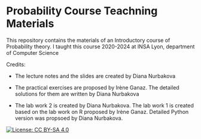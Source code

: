 # Probability Course Teachning Materials

This repository contains the materials of an Introductory course of Probability theory. I taught this course 2020-2024 at INSA Lyon, department of Computer Science

Credits:

- The lecture notes and the slides are created by Diana Nurbakova

- The practical exercises are proposed by Irène Ganaz. The detailed solutions for them are written by Diana Nurbakova

- The lab work 2 is created by Diana Nurbakova. The lab work 1 is created based on the lab work on R proposed by Irène Ganaz. Detailed Python version was propsoed by Diana Nurbakova.


[![License: CC BY-SA 4.0](https://img.shields.io/badge/License-CC_BY--SA_4.0-lightgrey.svg)](https://creativecommons.org/licenses/by-sa/4.0/)
